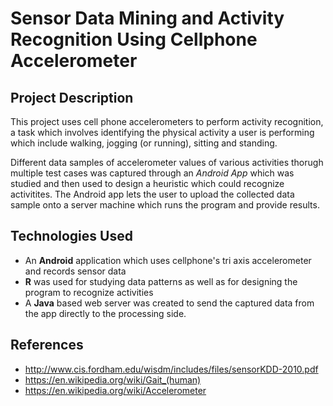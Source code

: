 # Sensor Data Mining and Activity Recognition Using Cellphone Accelerometer

Project Description
-------------------

This project uses cell phone accelerometers to perform activity recognition, a task which involves identifying 
the physical activity a user is performing which include walking, jogging (or running), sitting and standing.

Different data samples of accelerometer values of various activities thorugh multiple test cases was captured through
an *Android App* which was studied and then used to design a heuristic which could recognize activitites. The Android app lets the user to upload the collected data sample onto a server machine which runs the program and provide results.

Technologies Used
-----------------

* An **Android** application which uses cellphone's tri axis accelerometer and records sensor data
* **R** was used for studying data patterns as well as for designing the program to recognize activities
* A **Java** based web server was created to send the captured data from the app directly to the processing side. 

References
----------------

* http://www.cis.fordham.edu/wisdm/includes/files/sensorKDD-2010.pdf
* https://en.wikipedia.org/wiki/Gait_(human)
* https://en.wikipedia.org/wiki/Accelerometer
